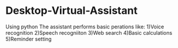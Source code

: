 # Desktop-Virtual-Assistant
Using python
The assistant performs basic perations like:
1)Voice recognition 
2)Speech recogniiton
3)Web search
4)Basic calculations
5)Reminder setting
